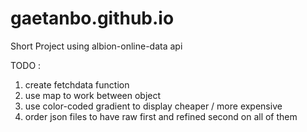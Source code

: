 # gaetanbo.github.io
Short Project using albion-online-data api

TODO : 
1. create fetchdata function
2. use map to work between object
3. use color-coded gradient to display cheaper / more expensive
4. order json files to have raw first and refined second on all of them
